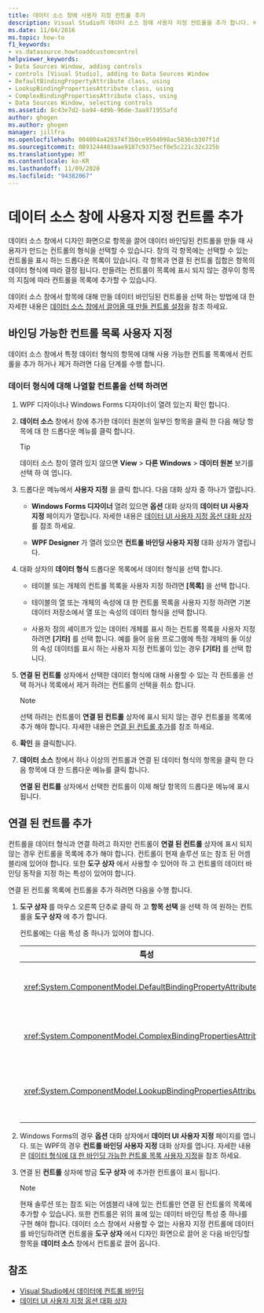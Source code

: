 ```yaml
---
title: 데이터 소스 창에 사용자 지정 컨트롤 추가
description: Visual Studio의 데이터 소스 창에 사용자 지정 컨트롤을 추가 합니다. 바인딩 가능한 컨트롤 목록을 사용자 지정 합니다. 연결 된 컨트롤을 추가 합니다.
ms.date: 11/04/2016
ms.topic: how-to
f1_keywords:
- vs.datasource.howtoaddcustomcontrol
helpviewer_keywords:
- Data Sources Window, adding controls
- controls [Visual Studio], adding to Data Sources Window
- DefaultBindingPropertyAttribute class, using
- LookupBindingPropertiesAttribute class, using
- ComplexBindingPropertiesAttribute class, using
- Data Sources Window, selecting controls
ms.assetid: 8c43e7d2-ba94-4d9b-96de-3aa971955afd
author: ghogen
ms.author: ghogen
manager: jillfra
ms.openlocfilehash: 004004a420374f3b0ce9504098ac5836cb307f1d
ms.sourcegitcommit: 0893244403aae9187c9375ecf0e5c221c32c225b
ms.translationtype: MT
ms.contentlocale: ko-KR
ms.lasthandoff: 11/09/2020
ms.locfileid: "94382067"
---
```

# <a name="add-custom-controls-to-the-data-sources-window"></a>데이터 소스 창에 사용자 지정 컨트롤 추가

데이터 소스 창에서 디자인 화면으로 항목을 끌어 데이터 바인딩된 컨트롤을 만들 때 사용자가 만드는 컨트롤의 형식을 선택할 수 있습니다. 창의 각 항목에는 선택할 수 있는 컨트롤을 표시 하는 드롭다운 목록이 있습니다. 각 항목과 연결 된 컨트롤 집합은 항목의 데이터 형식에 따라 결정 됩니다. 만들려는 컨트롤이 목록에 표시 되지 않는 경우이 항목의 지침에 따라 컨트롤을 목록에 추가할 수 있습니다.

데이터 소스 창에서 항목에 대해 만들 데이터 바인딩된 컨트롤을 선택 하는 방법에 대 한 자세한 내용은 [데이터 소스 창에서 끌어올 때 만들 컨트롤 설정](../data-tools/set-the-control-to-be-created-when-dragging-from-the-data-sources-window.md)을 참조 하세요.

## <a name="customize-the-bindable-controls-list"></a>바인딩 가능한 컨트롤 목록 사용자 지정

데이터 소스 창에서 특정 데이터 형식의 항목에 대해 사용 가능한 컨트롤 목록에서 컨트롤을 추가 하거나 제거 하려면 다음 단계를 수행 합니다.

### <a name="to-select-the-controls-to-be-listed-for-a-data-type"></a>데이터 형식에 대해 나열할 컨트롤을 선택 하려면

1. WPF 디자이너나 Windows Forms 디자이너이 열려 있는지 확인 합니다.

2. **데이터 소스** 창에서 창에 추가한 데이터 원본의 일부인 항목을 클릭 한 다음 해당 항목에 대 한 드롭다운 메뉴를 클릭 합니다.

   > [!TIP]
   > 데이터 소스 창이 열려 있지 않으면 **View**  >  **다른 Windows**  >  **데이터 원본** 보기를 선택 하 여 엽니다.

3. 드롭다운 메뉴에서 **사용자 지정** 을 클릭 합니다. 다음 대화 상자 중 하나가 열립니다.

    - **Windows Forms 디자이너** 열려 있으면 **옵션** 대화 상자의 **데이터 UI 사용자 지정** 페이지가 열립니다. 자세한 내용은 [데이터 UI 사용자 지정 옵션 대화 상자](../ide/reference/options-windows-forms-designer-data-ui-customization.md)를 참조 하세요.

    - **WPF Designer** 가 열려 있으면 **컨트롤 바인딩 사용자 지정** 대화 상자가 열립니다.

4. 대화 상자의 **데이터 형식** 드롭다운 목록에서 데이터 형식을 선택 합니다.

    - 테이블 또는 개체의 컨트롤 목록을 사용자 지정 하려면 **[목록]** 을 선택 합니다.

    - 테이블의 열 또는 개체의 속성에 대 한 컨트롤 목록을 사용자 지정 하려면 기본 데이터 저장소에서 열 또는 속성의 데이터 형식을 선택 합니다.

    - 사용자 정의 셰이프가 있는 데이터 개체를 표시 하는 컨트롤 목록을 사용자 지정 하려면 **[기타]** 를 선택 합니다. 예를 들어 응용 프로그램에 특정 개체의 둘 이상의 속성 데이터를 표시 하는 사용자 지정 컨트롤이 있는 경우 **[기타]** 를 선택 합니다.

5. **연결 된 컨트롤** 상자에서 선택한 데이터 형식에 대해 사용할 수 있는 각 컨트롤을 선택 하거나 목록에서 제거 하려는 컨트롤의 선택을 취소 합니다.

    > [!NOTE]
    > 선택 하려는 컨트롤이 **연결 된 컨트롤** 상자에 표시 되지 않는 경우 컨트롤을 목록에 추가 해야 합니다. 자세한 내용은 [연결 된 컨트롤 추가](#add-associated-controls)를 참조 하세요.

6. **확인** 을 클릭합니다.

7. **데이터 소스** 창에서 하나 이상의 컨트롤과 연결 된 데이터 형식의 항목을 클릭 한 다음 항목에 대 한 드롭다운 메뉴를 클릭 합니다.

     **연결 된 컨트롤** 상자에서 선택한 컨트롤이 이제 해당 항목의 드롭다운 메뉴에 표시 됩니다.

## <a name="add-associated-controls"></a>연결 된 컨트롤 추가

컨트롤을 데이터 형식과 연결 하려고 하지만 컨트롤이 **연결 된 컨트롤** 상자에 표시 되지 않는 경우 컨트롤을 목록에 추가 해야 합니다. 컨트롤이 현재 솔루션 또는 참조 된 어셈블리에 있어야 합니다. 또한 **도구 상자** 에서 사용할 수 있어야 하 고 컨트롤의 데이터 바인딩 동작을 지정 하는 특성이 있어야 합니다.

연결 된 컨트롤 목록에 컨트롤을 추가 하려면 다음을 수행 합니다.

1. **도구 상자** 를 마우스 오른쪽 단추로 클릭 하 고 **항목 선택** 을 선택 하 여 원하는 컨트롤을 **도구 상자** 에 추가 합니다.

     컨트롤에는 다음 특성 중 하나가 있어야 합니다.

    |특성|Description|
    |---------------|-----------------|
    |<xref:System.ComponentModel.DefaultBindingPropertyAttribute>|와 같은 데이터의 단일 열 또는 속성을 표시 하는 간단한 컨트롤에 대해이 특성을 구현 <xref:System.Windows.Forms.TextBox> 합니다.|
    |<xref:System.ComponentModel.ComplexBindingPropertiesAttribute>|와 같은 데이터의 목록 (또는 테이블)을 표시 하는 컨트롤에 대해이 특성을 구현 <xref:System.Windows.Forms.DataGridView> 합니다.|
    |<xref:System.ComponentModel.LookupBindingPropertiesAttribute>|데이터의 목록이 나 테이블을 표시 하는 컨트롤에 대해이 특성을 구현 합니다. 단, 단일 열 또는 속성 (예:)도 제공 해야 <xref:System.Windows.Forms.ComboBox> 합니다.|

2. Windows Forms의 경우 **옵션** 대화 상자에서 **데이터 UI 사용자 지정** 페이지를 엽니다. 또는 WPF의 경우 **컨트롤 바인딩 사용자 지정** 대화 상자를 엽니다. 자세한 내용은 [데이터 형식에 대 한 바인딩 가능한 컨트롤 목록 사용자 지정](#customize-the-bindable-controls-list)을 참조 하세요.

3. 연결 된 **컨트롤** 상자에 방금 **도구 상자** 에 추가한 컨트롤이 표시 됩니다.

    > [!NOTE]
    > 현재 솔루션 또는 참조 되는 어셈블리 내에 있는 컨트롤만 연결 된 컨트롤의 목록에 추가할 수 있습니다. 또한 컨트롤은 위의 표에 있는 데이터 바인딩 특성 중 하나를 구현 해야 합니다. 데이터 소스 창에서 사용할 수 없는 사용자 지정 컨트롤에 데이터를 바인딩하려면 컨트롤을 **도구 상자** 에서 디자인 화면으로 끌어 온 다음 바인딩할 항목을 **데이터 소스** 창에서 컨트롤로 끌어 옵니다.

## <a name="see-also"></a>참조

- [Visual Studio에서 데이터에 컨트롤 바인딩](../data-tools/bind-controls-to-data-in-visual-studio.md)
- [데이터 UI 사용자 지정 옵션 대화 상자](../ide/reference/options-windows-forms-designer-data-ui-customization.md)
